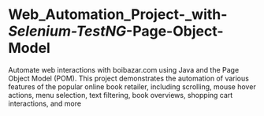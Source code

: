 # Web_Automation_Project-_with-_Selenium-TestNG_-Page-Object-Model
Automate web interactions with boibazar.com using Java and the Page Object Model (POM). This project demonstrates the automation of various features of the popular online book retailer, including scrolling, mouse hover actions, menu selection, text filtering, book overviews, shopping cart interactions, and more
